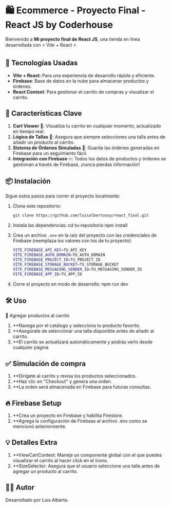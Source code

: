 # 🛍️ Ecommerce - Proyecto Final - React JS by Coderhouse

Bienvenido a **Mi proyecto final de React JS**, una tienda en línea desarrollada con ⚡ Vite + React ⚡ 

## 🚀 Tecnologías Usadas
- **Vite + React**: Para una experiencia de desarrollo rápida y eficiente.
- **Firebase**: Base de datos en la nube para almacenar productos y órdenes.
- **React Context**: Para gestionar el carrito de compras y visualizar el carrito.

## 🎯 Características Clave
1. **Cart Viewer** 🛒: Visualiza tu carrito en cualquier momento, actualizado en tiempo real.
2. **Lógica de Tallas** 👕: Asegura que siempre selecciones una talla antes de añadir un producto al carrito.
3. **Sistema de Órdenes Simuladas** 📝: Guarda las órdenes generadas en Firebase para un seguimiento fácil.
4. **Integración con Firebase** 🔥: Todos los datos de productos y órdenes se gestionan a través de Firebase, ¡nunca pierdas información!

## 📦 Instalación

Sigue estos pasos para correr el proyecto localmente:

1. Clona este repositorio:
    ```bash
    git clone https://github.com/luisalbertosoy/react_final.git

2. Instala las dependencias:
    cd tu-repositorio
    npm install

3. Crea un archivo `.env` en la raíz del proyecto con las credenciales de Firebase (reemplaza los valores con los de tu proyecto):
    ```bash
    VITE_FIREBASE_API_KEY=TU_API_KEY
    VITE_FIREBASE_AUTH_DOMAIN=TU_AUTH_DOMAIN
    VITE_FIREBASE_PROJECT_ID=TU_PROJECT_ID
    VITE_FIREBASE_STORAGE_BUCKET=TU_STORAGE_BUCKET
    VITE_FIREBASE_MESSAGING_SENDER_ID=TU_MESSAGING_SENDER_ID
    VITE_FIREBASE_APP_ID=TU_APP_ID

4. Corre el proyecto en modo de desarrollo:
    npm run dev

## 🛠️ Uso
🛒 Agregar productos al carrito
1. **Navega por el catálogo y selecciona tu producto favorito.
2. **Asegúrate de seleccionar una talla disponible antes de añadir al carrito.
3. **El carrito se actualizará automáticamente y podrás verlo desde cualquier página.

## ✅ Simulación de compra
1. **Dirígete al carrito y revisa los productos seleccionados.
2. **Haz clic en "Checkout" y genera una orden.
3. **La orden será almacenada en Firebase para futuras consultas.

## 🔥 Firebase Setup
1. **Crea un proyecto en Firebase y habilita Firestore.
2. **Agrega la configuración de Firebase al archivo .env como se mencionó anteriormente.

## 💡 Detalles Extra
1. **ViewCartContext: Maneja un componente global con el que puedes visualizar el carrito al hacer click en el ícono.
2. **SizeSelector: Asegura que el usuario seleccione una talla antes de agregar un producto al carrito.

## 🧑‍💻 Autor
Desarrollado por Luis Alberto.